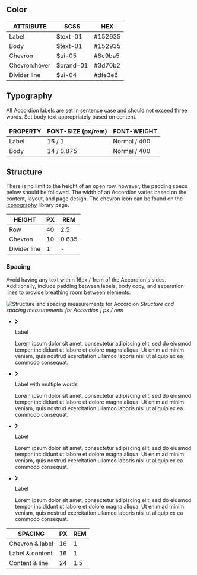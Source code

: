 ## Color

| ATTRIBUTE          | SCSS       | HEX        |
|----------------|------------|------------|
| Label          | $text-01   |  #152935   |
| Body           | $text-01   |  #152935   |
| Chevron        | $ui-05     |  #8c9ba5   |
| Chevron:hover  | $brand-01  |  #3d70b2   |
| Divider line   | $ui-04     |  #dfe3e6   |

## Typography

All Accordion labels are set in sentence case and should not exceed three words. Set body text appropriately based on content.

| PROPERTY   | FONT-SIZE (px/rem)     | FONT-WEIGHT  |
|------------|-----------------|--------------|
| Label      | 16 / 1     | Normal / 400 |
| Body       | 14 / 0.875 | Normal / 400 |

## Structure

There is no limit to the height of an open row, however, the padding specs below should be followed. The width of an Accordion varies based on the content, layout, and page design. The chevron icon can be found on the [iconography](/style/iconography/library) library page.

| HEIGHT       | PX | REM   |
|--------------|----|-------|
| Row          | 40 | 2.5   |
| Chevron      | 10 | 0.635 |
| Divider line | 1  | -     |

### Spacing

Avoid having any text within 16px / 1rem of the Accordion's sides. Additionally, include padding between labels, body copy, and separation lines to provide breathing room between elements.

 ![Structure and spacing measurements for Accordion](images/accordion-style-1.png)
_Structure and spacing measurements for Accordion | px / rem_ 

<div data-insert-component="InteractiveSpec">
  <ul
    data-accordion
    class="bx--accordion"
    data-spec-margin
    data-spec-dimensions
  >
    <li
      tabIndex="0"
      data-accordion-item
      class="bx--accordion__item bx--accordion__item--active"
    >
      <div class="bx--accordion__heading" data-spec-padding>
        <svg
          class="bx--accordion__arrow"
          width="8"
          height="12"
          viewBox="0 0 8 12"
          fillRule="evenodd"
        >
          <path d="M0 10.6L4.7 6 0 1.4 1.4 0l6.1 6-6.1 6z" />
        </svg>
        <p class="bx--accordion__title" data-spec-margin>
          Label
        </p>
      </div>
      <div class="bx--accordion__content" data-spec-padding>
        <p>
          Lorem ipsum dolor sit amet, consectetur adipiscing elit, sed
          do eiusmod tempor incididunt ut labore et dolore magna aliqua.
          Ut enim ad minim veniam, quis nostrud exercitation ullamco
          laboris nisi ut aliquip ex ea commodo consequat.
        </p>
      </div>
    </li>
    <li
      tabIndex="0"
      data-accordion-item
      class="bx--accordion__item"
    >
      <div class="bx--accordion__heading" data-spec-padding>
        <svg
          class="bx--accordion__arrow"
          width="8"
          height="12"
          viewBox="0 0 8 12"
          fillRule="evenodd"
          data-spec-dimensions="height"
        >
          <path d="M0 10.6L4.7 6 0 1.4 1.4 0l6.1 6-6.1 6z" />
        </svg>
        <p class="bx--accordion__title" data-spec-margin>
          Label with multiple words
        </p>
      </div>
      <div class="bx--accordion__content" data-spec-padding>
        <p>
          Lorem ipsum dolor sit amet, consectetur adipiscing elit, sed
          do eiusmod tempor incididunt ut labore et dolore magna aliqua.
          Ut enim ad minim veniam, quis nostrud exercitation ullamco
          laboris nisi ut aliquip ex ea commodo consequat.
        </p>
      </div>
    </li>
    <li
      tabIndex="0"
      data-accordion-item
      class="bx--accordion__item"
    >
      <div class="bx--accordion__heading" data-spec-padding>
        <svg
          class="bx--accordion__arrow"
          width="8"
          height="12"
          viewBox="0 0 8 12"
          fillRule="evenodd"
        >
          <path d="M0 10.6L4.7 6 0 1.4 1.4 0l6.1 6-6.1 6z" />
        </svg>
        <p class="bx--accordion__title" data-spec-margin>Label</p>
      </div>
      <div class="bx--accordion__content" data-spec-padding>
        <p>
          Lorem ipsum dolor sit amet, consectetur adipiscing elit, sed
          do eiusmod tempor incididunt ut labore et dolore magna aliqua.
          Ut enim ad minim veniam, quis nostrud exercitation ullamco
          laboris nisi ut aliquip ex ea commodo consequat.
        </p>
      </div>
    </li>
    <li
      tabIndex="0"
      data-accordion-item
      class="bx--accordion__item"
    >
      <div class="bx--accordion__heading" data-spec-padding>
        <svg
          class="bx--accordion__arrow"
          width="8"
          height="12"
          viewBox="0 0 8 12"
          fillRule="evenodd"
        >
          <path d="M0 10.6L4.7 6 0 1.4 1.4 0l6.1 6-6.1 6z" />
        </svg>
        <p class="bx--accordion__title" data-spec-margin>Label</p>
      </div>
      <div class="bx--accordion__content" data-spec-padding>
        <p>
          Lorem ipsum dolor sit amet, consectetur adipiscing elit, sed
          do eiusmod tempor incididunt ut labore et dolore magna aliqua.
          Ut enim ad minim veniam, quis nostrud exercitation ullamco
          laboris nisi ut aliquip ex ea commodo consequat.
        </p>
      </div>
    </li>
  </ul>
</div>

| SPACING              | PX | REM |
|----------------------|----|-----|
| Chevron & label      | 16 | 1   |
| Label & content      | 16 | 1   |
| Content & line       | 24 | 1.5 |
